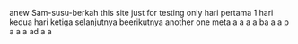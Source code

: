anew Sam-susu-berkah
this site just for testing only
hari pertama 1
hari kedua
hari ketiga
selanjutnya
beerikutnya
another one
meta
a
a
a
a
ba
a
a
p
a
a
a
ad
a
a
